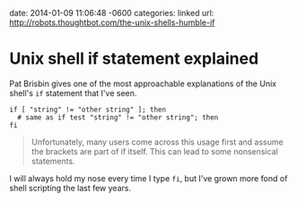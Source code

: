 date: 2014-01-09 11:06:48 -0600
categories: linked
url: http://robots.thoughtbot.com/the-unix-shells-humble-if

# Unix shell if statement explained

Pat Brisbin gives one of the most approachable explanations of the Unix shell's
`if` statement that I've seen.

    if [ "string" != "other string" ]; then
      # same as if test "string" != "other string"; then
    fi

> Unfortunately, many users come across this usage first and assume the
> brackets are part of if itself. This can lead to some nonsensical statements.

I will always hold my nose every time I type `fi`, but I've grown more fond of
shell scripting the last few years.
